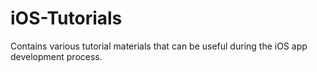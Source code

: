 # iOS-Tutorials
Contains various tutorial materials that can be useful during the iOS app development process.
